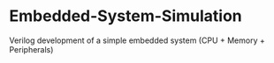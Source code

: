 # Embedded-System-Simulation
Verilog development of a simple embedded system (CPU + Memory + Peripherals)
